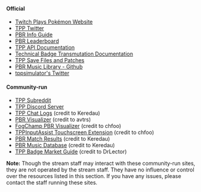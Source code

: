 #### Official

* [Twitch Plays Pokémon Website](https://twitchplayspokemon.tv)
* [TPP Twitter](https://twitter.com/Twitch_Plays)
* [PBR Info Guide](https://docs.google.com/spreadsheets/d/1Y37Yl348uS8cV3bhdxOHB2MbECcEP4SKUejgXrkl1ZU)
* [PBR Leaderboard](https://twitchplayspokemon.tv/leaderboard)
* [TPP API Documentation](https://twitchplayspokemon.tv/api_docs)
* [Technical Badge Transmutation Documentation](https://twitchplayspokemon.tv/transmutation_calculations)
* [TPP Save Files and Patches](https://github.com/TwitchPlaysPokemon/tpp-streamdocs/tree/master/saves)
* [PBR Music Library - Github](https://github.com/TwitchPlaysPokemon/musicLibrary)
* [tppsimulator's Twitter](https://twitter.com/tppsimulator)

#### Community-run

* [TPP Subreddit](https://reddit.com/r/twitchplayspokemon) 
* [TPP Discord Server](https://discord.gg/twitchplayspokemon)
* [TPP Chat Logs](https://tpp.chat) (credit to Keredau)
* [PBR Visualizer](https://mdolr.github.io/wolfie-2018-tppviz/page.html) (credit to avtrs)
* [FogChamp PBR Visualizer](http://chfoo.github.io/fogchamp) (credit to chfoo)
* [TPPInputAssist Touchscreen Extension](https://github.com/chfoo/tppinputassist) (credit to chfoo)
* [PBR Match Results](https://twitchplaysleaderboard.info/pbr) (credit to Keredau)
* [PBR Music Database](https://twitchplaysleaderboard.info/pbr/songs) (credit to Keredau)
* [TPP Badge Market Guide](https://docs.google.com/document/d/16wNZ4R-BZ3xSOsAJkk4vJmjAY2T35oOE4qJYQHdd68A) (credit to DrLector)

**Note:** Though the stream staff may interact with these community-run sites, they are not operated by the stream staff. They have no influence or control over the resources listed in this section. If you have any issues, please contact the staff running these sites.